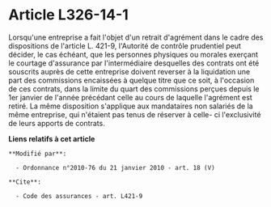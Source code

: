 # Article L326-14-1

Lorsqu'une entreprise a fait l'objet d'un retrait d'agrément dans le cadre des dispositions de l'article L. 421-9,
l'Autorité de contrôle prudentiel peut décider, le cas échéant, que les personnes physiques ou morales exerçant le courtage
d'assurance par l'intermédiaire desquelles des contrats ont été souscrits auprès de cette entreprise doivent reverser à la
liquidation une part des commissions encaissées à quelque titre que ce soit, à l'occasion de ces contrats, dans la limite du
quart des commissions perçues depuis le 1er janvier de l'année précédant celle au cours de laquelle l'agrément est retiré. La
même disposition s'applique aux mandataires non salariés de la même entreprise, qui n'étaient pas tenus de réserver à celle-
ci l'exclusivité de leurs apports de contrats.

**Liens relatifs à cet article**

	**Modifié par**:

	  - Ordonnance n°2010-76 du 21 janvier 2010 - art. 18 (V)

	**Cite**:

	  - Code des assurances - art. L421-9
